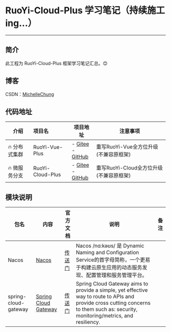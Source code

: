 # RuoYi-Cloud-Plus 学习笔记（持续施工ing...）
- - -
## 简介

此工程为 RuoYi-Cloud-Plus 框架学习笔记汇总。😊

## 博客

CSDN：[MichelleChung](https://blog.csdn.net/Michelle_Zhong?type=blog)<br>

## 代码地址

| 介绍            | 项目名                  | 项目地址                                                                                                             | 注意事项                            |
|---------------|:---------------------|------------------------------------------------------------------------------------------------------------------|---------------------------------|
| 🔥 分布式集群      | RuoYi-Vue-Plus       | - [Gitee](https://gitee.com/dromara/RuoYi-Vue-Plus)<br> - [GitHub](https://github.com/dromara/RuoYi-Vue-Plus)    | 重写RuoYi-Vue全方位升级(不兼容原框架)        |
| 🔥 微服务分支      | RuoYi-Cloud-Plus     | - [Gitee](https://gitee.com/dromara/RuoYi-Cloud-Plus)<br>- [GitHub](https://github.com/dromara/RuoYi-Cloud-Plus) | 重写RuoYi-Cloud全方位升级(不兼容原框架)      |

## 模块说明

| 包名                   | 内容                                                       | 官方文档                                                                            | 说明                                                                                                                                                                                  | 备注 |
|----------------------|----------------------------------------------------------|---------------------------------------------------------------------------------|-------------------------------------------------------------------------------------------------------------------------------------------------------------------------------------|----|
| Nacos                | <a href="#nacos">Nacos</a>                               | [传送门](https://nacos.io/zh-cn/docs/what-is-nacos.html)                           | Nacos /nɑ:kəʊs/ 是 Dynamic Naming and Configuration Service的首字母简称，一个更易于构建云原生应用的动态服务发现、配置管理和服务管理平台。                                                                                   |    |
| spring-cloud-gateway | <a href="#spring-cloud-gateway">Spring Cloud Gateway</a> | [传送门](https://docs.spring.io/spring-cloud-gateway/docs/current/reference/html/) | Spring Cloud Gateway aims to provide a simple, yet effective way to route to APIs and provide cross cutting concerns to them such as: security, monitoring/metrics, and resiliency. |    |     



